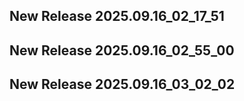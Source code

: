 ## New Release 2025.09.16_02_17_51
## New Release 2025.09.16_02_55_00
## New Release 2025.09.16_03_02_02
